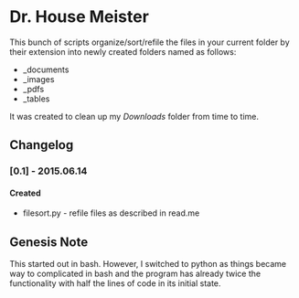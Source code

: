 # Dr. House Meister

This bunch of scripts organize/sort/refile the files in your current folder
by their extension into newly created folders named as follows:

* _documents
* _images
* _pdfs
* _tables

It was created to clean up my *Downloads* folder from time to time.


## Changelog

### [0.1] - 2015.06.14
#### Created
- filesort.py - refile files as described in read.me


## Genesis Note

This started out in bash. However, I switched to python as things became way to
complicated in bash and the program has already twice the functionality with
half the lines of code in its initial state.
